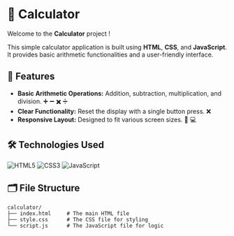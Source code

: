# 📱 Calculator

Welcome to the **Calculator** project ! 

This simple calculator application is built using **HTML**, **CSS**, and **JavaScript**. It provides basic arithmetic functionalities and a user-friendly interface.

## 🌟 Features

- **Basic Arithmetic Operations:** Addition, subtraction, multiplication, and division. ➕ ➖ ✖️ ➗
- **Clear Functionality:** Reset the display with a single button press. ❌
- **Responsive Layout:** Designed to fit various screen sizes. 📱 💻

## 🛠️ Technologies Used

![HTML5](https://img.shields.io/badge/HTML5-Technology-orange?style=flat&logo=html5)
![CSS3](https://img.shields.io/badge/CSS3-Technology-blue?style=flat&logo=css3)
![JavaScript](https://img.shields.io/badge/JavaScript-Technology-yellow?style=flat&logo=javascript)

## 🗂️ File Structure

```plaintext
calculator/
├── index.html     # The main HTML file
├── style.css      # The CSS file for styling
└── script.js      # The JavaScript file for logic
